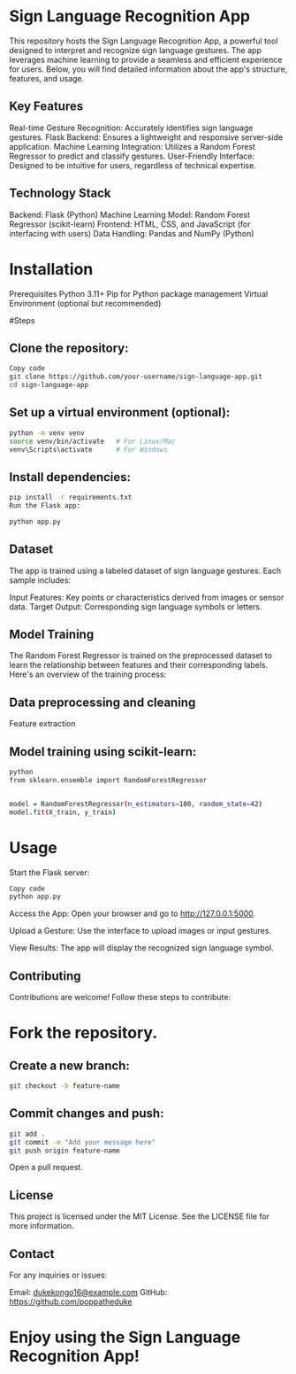 # Sign Language Recognition App
This repository hosts the Sign Language Recognition App, a powerful tool designed to interpret and recognize sign language gestures. The app leverages machine learning to provide a seamless and efficient experience for users. Below, you will find detailed information about the app's structure, features, and usage.

## Key Features
Real-time Gesture Recognition: Accurately identifies sign language gestures.
Flask Backend: Ensures a lightweight and responsive server-side application.
Machine Learning Integration: Utilizes a Random Forest Regressor to predict and classify gestures.
User-Friendly Interface: Designed to be intuitive for users, regardless of technical expertise.

## Technology Stack
Backend: Flask (Python)
Machine Learning Model: Random Forest Regressor (scikit-learn)
Frontend: HTML, CSS, and JavaScript (for interfacing with users)
Data Handling: Pandas and NumPy (Python)

# Installation
Prerequisites
Python 3.11+
Pip for Python package management
Virtual Environment (optional but recommended)

#Steps
## Clone the repository:

```bash
Copy code
git clone https://github.com/your-username/sign-language-app.git
cd sign-language-app
```

## Set up a virtual environment (optional):

```bash
python -m venv venv
source venv/bin/activate   # For Linux/Mac
venv\Scripts\activate      # For Windows
```
## Install dependencies:
```bash
pip install -r requirements.txt
Run the Flask app:
```
```bash
python app.py
```
## Dataset
The app is trained using a labeled dataset of sign language gestures. Each sample includes:

Input Features: Key points or characteristics derived from images or sensor data.
Target Output: Corresponding sign language symbols or letters.

## Model Training
The Random Forest Regressor is trained on the preprocessed dataset to learn the relationship between features and their corresponding labels. Here's an overview of the training process:

## Data preprocessing and cleaning

Feature extraction

## Model training using scikit-learn:
```bash
python
from sklearn.ensemble import RandomForestRegressor


model = RandomForestRegressor(n_estimators=100, random_state=42)
model.fit(X_train, y_train)
```

# Usage

Start the Flask server:

```bash
Copy code
python app.py
```

Access the App: Open your browser and go to http://127.0.0.1:5000.

Upload a Gesture: Use the interface to upload images or input gestures.

View Results: The app will display the recognized sign language symbol.


## Contributing
Contributions are welcome! Follow these steps to contribute:

# Fork the repository.

## Create a new branch:
```bash
git checkout -b feature-name
```

## Commit changes and push:
```bash
git add .
git commit -m "Add your message here"
git push origin feature-name
```
Open a pull request.

## License
This project is licensed under the MIT License. See the LICENSE file for more information.

## Contact
For any inquiries or issues:

Email: dukekongo16@example.com
GitHub: https://github.com/poppatheduke

# Enjoy using the Sign Language Recognition App!

